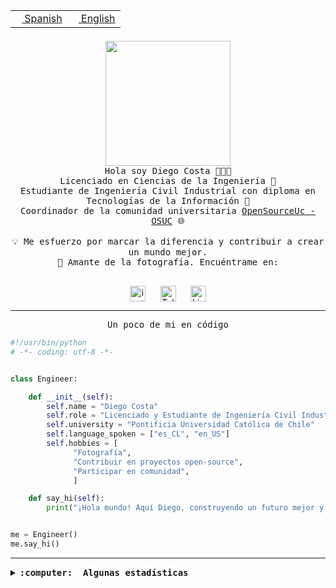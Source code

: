 <table border="0"  align="right">
 <tr><td><a href="README.md"><img src="https://upload.wikimedia.org/wikipedia/commons/thumb/8/89/Bandera_de_Espa%C3%B1a.svg/1200px-Bandera_de_Espa%C3%B1a.svg.png" height="10"> Spanish</a></td>
 <td><a href="README.en.md"><img src="https://upload.wikimedia.org/wikipedia/commons/a/a4/Flag_of_the_United_States.svg" height="10"> English</a></td></tr>
</table><br><br><br>

<p align="center">
  <img src="https://github.com/diegocostares/diegocostares/blob/main/Images/aaa2.gif?raw=true" height="200px" weight="200px">
  <br><samp>
    Hola soy Diego Costa 👨🏻‍💻<br>
    Licenciado en Ciencias de la Ingeniería 🤖<br>
    Estudiante de Ingeniería Civil Industrial con diploma en Tecnologías de la Información 🧠<br>
    Coordinador de la comunidad universitaria <a href="https://github.com/open-source-uc">OpenSourceUc - OSUC</a> 🌐<br>
  <br>
    💡 Me esfuerzo por marcar la diferencia y contribuir a crear un mundo mejor.<br>
    📸 Amante de la fotografía. Encuéntrame en: <br>
  <br></samp>
</p>

<p align="center">
   <a href="https://instagram.com/diegocosta_no" target="blank">
      <img align="center" src="https://cdn.jsdelivr.net/npm/simple-icons@3.0.1/icons/instagram.svg" alt="instagram" height="25px" width="25px" />
      &#8203;
   </a>
   &nbsp; &nbsp; &nbsp;
   <a href="https://t.me/diegocosta_no" target="blank">
      <img align="center" alt="Telegram" width="25px" src="https://icons-for-free.com/iconfiles/png/512/Telegram-1324888767380505522.png" />
      &#8203;
   </a>
   &nbsp; &nbsp; &nbsp;
   <a href="https://www.linkedin.com/in/diegocostar/" target="blank">
      <img align="center" alt="LinkedIn" width="25px" src="https://img.icons8.com/metro/452/linkedin.png" />
      &#8203;
   </a>
</p>

---

<p align="center"><front size="25"><samp>Un poco de mi en código</samp></front></p>

```python
#!/usr/bin/python
# -*- coding: utf-8 -*-


class Engineer:

    def __init__(self):
        self.name = "Diego Costa"
        self.role = "Licenciado y Estudiante de Ingeniería Civil Industrial"
        self.university = "Pontificia Universidad Católica de Chile"
        self.language_spoken = ["es_CL", "en_US"]
        self.hobbies = [
              "Fotografía",
              "Contribuir en proyectos open-source",
              "Participar en comunidad",
              ]

    def say_hi(self):
        print("¡Hola mundo! Aquí Diego, construyendo un futuro mejor y cambiando el mundo.")


me = Engineer()
me.say_hi()
```

---

<details>
  <summary><b><samp>:computer: &nbsp;Algunas estadísticas</samp></b></summary>
  <br/></p>

<!--START_SECTION:waka-->
![Code Time](http://img.shields.io/badge/Code%20Time-1%2C525%20hrs%2054%20mins-blue)

📅 **Soy más productivo los Viernes** 

```text
Lunes                    2689 commits        ████░░░░░░░░░░░░░░░░░░░░░   17.18 % 
Martes                   326 commits         █░░░░░░░░░░░░░░░░░░░░░░░░   02.08 % 
Miércoles                2297 commits        ████░░░░░░░░░░░░░░░░░░░░░   14.67 % 
Jueves                   2193 commits        ████░░░░░░░░░░░░░░░░░░░░░   14.01 % 
Viernes                  6430 commits        ██████████░░░░░░░░░░░░░░░   41.07 % 
Sábado                   1223 commits        ██░░░░░░░░░░░░░░░░░░░░░░░   07.81 % 
Domingo                  498 commits         █░░░░░░░░░░░░░░░░░░░░░░░░   03.18 % 
```


📊 **Esta semana me dediqué a** 

```text
🐱‍💻 Proyectos: 
buk-webapp               6 hrs 4 mins        ██████████████████░░░░░░░   70.85 % 
Actividades-testing-2024-1 hr 35 mins        █████░░░░░░░░░░░░░░░░░░░░   18.61 % 
Testing-Tareas-2024-1    48 mins             ██░░░░░░░░░░░░░░░░░░░░░░░   09.51 % 
proyecto-2023-2-proyecto-4 mins              ░░░░░░░░░░░░░░░░░░░░░░░░░   00.88 % 
2023-1-S4-Grupo2-Scraper 0 secs              ░░░░░░░░░░░░░░░░░░░░░░░░░   00.08 % 
```


 Last Updated on 29/03/2024 19:44:19 UTC
<!--END_SECTION:waka-->

<p align="center"> <img src="https://github-readme-stats.vercel.app/api?username=diegocostares&show_icons=true&theme=ayu-mirage" alt="abhisheknaiidu" /></p>

</details>
